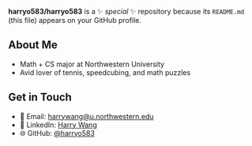 
**harryo583/harryo583** is a ✨ _special_ ✨ repository because its `README.md` (this file) appears on your GitHub profile.

## About Me

- Math + CS major at Northwestern University
- Avid lover of tennis, speedcubing, and math puzzles

## Get in Touch

- 📧 Email: [harrywang@u.northwestern.edu](mailto:harrywang@u.northwestern.edu)
- 💼 LinkedIn: [Harry Wang](https://www.linkedin.com/in/harry-wang-hongyi/)
- 🌐 GitHub: [@harryo583](https://github.com/harryo583)


<!--
Here are some ideas to get you started:

- 🔭 I’m currently working on ...
- 🌱 I’m currently learning ...
- 👯 I’m looking to collaborate on ...
- 🤔 I’m looking for help with ...
- 💬 Ask me about ...
- 📫 How to reach me: ...
- 😄 Pronouns: ...
- ⚡ Fun fact: ...
-->
